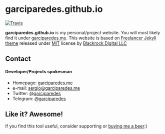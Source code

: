 garciparedes.github.io
======

[![Travis](https://img.shields.io/travis/garciparedes/garciparedes.github.io.svg)](https://github.com/garciparedes/garciparedes.github.io)

**garciparedes.github.io** is my personal/project website. You will most likely find it under [garciparedes.me](https:garciparedes.me).
This website is based on [Freelancer Jekyll theme](https://github.com/BlackrockDigital/startbootstrap-freelancer/) released under [MIT](https://github.com/BlackrockDigital/startbootstrap-freelancer/blob/gh-pages/LICENSE) license by [Blackrock Digital LLC](https://github.com/BlackrockDigital)

## Contact
#### Developer/Projects spokesman
* Homepage: [garciparedes.me](https:garciparedes.me)
* e-mail: [sergio@garciparedes.me](mailto:sergio@garciparedes.me)
* Twitter: [@garciparedes](https://twitter.com/garciparedes "garciparedes on twitter")
* Telegram: [@garciparedes](https:t.me/garciparedes)


## Like it? Awesome!
If you find this tool useful, consider supporting or [buying me a beer](https://www.paypal.me/garciparedes/2):)
